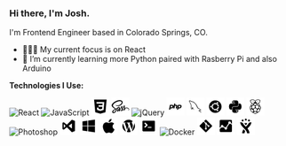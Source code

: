 ### Hi there, I'm Josh.
I'm Frontend Engineer based in Colorado Springs, CO.
- 👨🏻‍💻 My current focus is on React
- 🌱 I’m currently learning more Python paired with Rasberry Pi and also Arduino

**Technologies I Use:**  

![React](https://github.com/vorillaz/devicons/blob/master/!PNG/react.png?raw=true&s=50)
![JavaScript](https://github.com/vorillaz/devicons/blob/master/!PNG/javascript_1.png?raw=true&s=50)
![CSS 3](https://github.com/vorillaz/devicons/blob/master/!PNG/css3.png?raw=true&s=50)
![SASS](https://github.com/vorillaz/devicons/blob/master/!PNG/sass.png?raw=true&s=50)
![jQuery](https://github.com/vorillaz/devicons/blob/master/!PNG/jquery_logo.png?raw=true&s=50)
![PHP](https://github.com/vorillaz/devicons/blob/master/!PNG/php.png?raw=true&s=50)
![MySQL](https://github.com/vorillaz/devicons/blob/master/!PNG/mysql.png?raw=true&s=50)
![Ubuntu](https://github.com/vorillaz/devicons/blob/master/!PNG/ubuntu.png?raw=true&s=50)
![Python](https://github.com/vorillaz/devicons/blob/master/!PNG/python.png?raw=true&s=50)
![Raspberry Pi](https://github.com/vorillaz/devicons/blob/master/!PNG/rasberry_pi.png?raw=true&s=50)
![Photoshop](https://github.com/vorillaz/devicons/blob/master/!PNG/photoshop.png?raw=true&s=50)
![Visual Studio](https://github.com/vorillaz/devicons/blob/master/!PNG/visualstudio.png?raw=true&s=50)
![Windows](https://github.com/vorillaz/devicons/blob/master/!PNG/windows.png?raw=true&s=50)
![Apple](https://github.com/vorillaz/devicons/blob/master/!PNG/apple.png?raw=true&s=50)
![WordPress](https://github.com/vorillaz/devicons/blob/master/!PNG/wordpress.png?raw=true&s=50)
![Terminal](https://github.com/vorillaz/devicons/blob/master/!PNG/terminal.png?raw=true&s=50)
![Docker](https://github.com/vorillaz/devicons/blob/master/!PNG/docker.png?raw=true&s=50)
![Git](https://github.com/vorillaz/devicons/blob/master/!PNG/git.png?raw=true&s=50)
![Google Analytics](https://github.com/vorillaz/devicons/blob/master/!PNG/google_analytics.png?raw=true&s=50)
![Jira](https://github.com/vorillaz/devicons/blob/master/!PNG/jira.png?raw=true&s=50)


